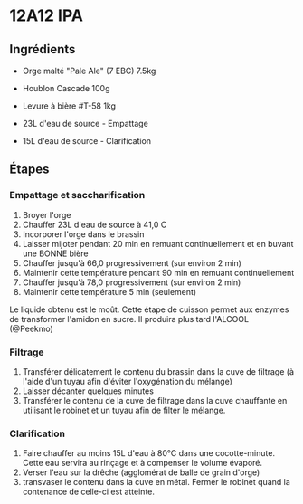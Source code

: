 # 12A12 IPA

## Ingrédients

* Orge malté "Pale Ale" (7 EBC)   7.5kg
* Houblon Cascade                  100g
* Levure à bière #T-58              1kg

* 23L d'eau de source - Empattage
* 15L d'eau de source - Clarification

## Étapes

### Empattage et saccharification

1. Broyer l'orge
1. Chauffer 23L d'eau de source à 41,0 C
1. Incorporer l'orge dans le brassin
1. Laisser mijoter pendant 20 min en remuant continuellement et en buvant une BONNE bière
1. Chauffer jusqu'à 66,0 progressivement (sur environ 2 min)
1. Maintenir cette température pendant 90 min en remuant continuellement
1. Chauffer jusqu'à 78,0 progressivement (sur environ 2 min)
1. Maintenir cette température 5 min (seulement)

Le liquide obtenu est le moût. Cette étape de cuisson permet aux enzymes de transformer l'amidon en sucre. Il produira plus tard l'ALCOOL (@Peekmo)

### Filtrage

1. Transférer délicatement le contenu du brassin dans la cuve de filtrage (à l'aide d'un tuyau afin d'éviter l'oxygénation du mélange)
1. Laisser décanter quelques minutes
1. Transférer le contenu de la cuve de filtrage dans la cuve chauffante en utilisant le robinet et un tuyau afin de filter le mélange.

### Clarification

1. Faire chauffer au moins 15L d'eau à 80°C dans une cocotte-minute. Cette eau servira au rinçage et à compenser le volume évaporé.
1. Verser l'eau sur la drêche (agglomérat de balle de grain d'orge)
1. transvaser le contenu dans la cuve en métal. Fermer le robinet quand la contenance de celle-ci est atteinte.
